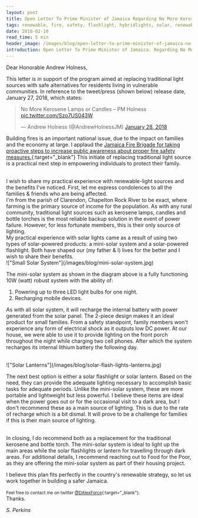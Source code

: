 ```yaml
---
layout: post
title: Open Letter To Prime Minister of Jamaica Regarding No More Kerosene Lamps or Candles.
tags: renewable, fire, safety, flashlight, hybridlights, solar, renewableenergy, renewable
date: 2018-02-10
read_time: 5 min
header_image: /images/blog/open-letter-to-prime-minister-of-jamaica-no-more-kerosene-lamps.png
introduction: Open Letter To Prime Minister of Jamaica. Regarding No More Kerosene Lamps or Candles.
---
```




Dear Honorable Andrew Holness,

This letter is in support of the program aimed at replacing traditional light sources with safe alternatives for residents living in vulnerable communities. In reference to the tweet/press (shown below) release date, January 27, 2018, which states:  
<blockquote class="twitter-tweet" data-lang="en"><p lang="en" dir="ltr">No More Kerosene Lamps or Candles – PM Holness <a href="https://t.co/Szo7US043W">pic.twitter.com/Szo7US043W</a></p>&mdash; Andrew Holness (@AndrewHolnessJM) <a href="https://twitter.com/AndrewHolnessJM/status/957434346641731584?ref_src=twsrc%5Etfw">January 28, 2018</a></blockquote>
<script async src="https://platform.twitter.com/widgets.js" charset="utf-8"></script>


Building fires is an important national issue, due to the impact on families and the economy at large. I applaud the [Jamaica Fire Brigade for taking proactive steps to increase public awareness about proper fire safety measures.](http://jis.gov.jm/jamaica-fire-brigade-reports-success-campaign/){:target="_blank"} This initiate of replacing traditional light source is a practical next step in empowering individuals to protect their family. 

<br/>
I wish to share my practical experience with renewable-light sources and the benefits I've noticed. First, let me express condolences to all the families & friends who are being affected. 

<br/>
I'm from the parish of Clarendon, Chapelton Rock River to be exact, where farming is the primary source of income for the population. As with any rural community, traditional light sources such as kerosene lamps, candles and bottle torches is the most reliable backup solution in the event of power failure. However, for less fortunate members, this is their only source of lighting.

<br/>
My practical experience with solar lights came as a result of using two types of solar-powered products: a mini-solar system and a solar-powered flashlight. Both have shaped our (my father & I) lives for the better and I wish to share their benefits. 

<br/>
!["Small Solar System"](/images/blog/mini-solar-system.jpg)

The mini-solar system as shown in the diagram above is a fully functioning 10W (watt) robust system with the ability of:
1. Powering up to three LED light bulbs for one night.
2. Recharging mobile devices.

As with all solar system, it will recharge the internal battery with power generated from the solar panel. The 2-piece design makes it an ideal product for small families. From a safety standpoint, family members won't experience any form of electrical shock as it outputs low DC power. At our house, we were able to use it to provide lighting on the front porch throughout the night while charging two cell phones. After which the system recharges its internal lithium battery the following day. 

<br/>
!["Solar Lanterns"](/images/blog/solar-flash-lights-lanterns.jpg)

The next best option is either a solar flashlight or solar lantern. Based on the need, they can provide the adequate lighting necessary to accomplish basic tasks for adequate periods. Unlike the mini-solar system, these are more portable and lightweight but less powerful. I believe these items are ideal when the power goes out or for the occasional visit to a dark area, but I don't recommend these as a main source of lighting. This is due to the rate of recharge which is a bit dismal. It will prove to be a challenge for families if this is their main source of lighting.


<br/>
In closing, I do recommend both as a replacement for the traditional kerosene and bottle torch. The mini-solar system is ideal to light up the main areas while the solar flashlights or lantern for travelling through dark areas. For additional details, I recommend reaching out to Food for the Poor, as they are offering the mini-solar system as part of their housing project. 

I believe this plan fits perfectly in the country's renewable strategy, so let us work together in building a safer Jamaica.

<small>Feel free to contact me on twitter [@DAlexForce](https://twitter.com/DAlexForce){:target="_blank"}.</small>
<br/>
Thanks.

*S. Perkins*